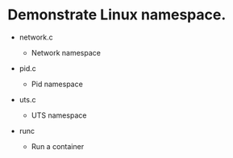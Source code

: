 Demonstrate Linux namespace.
==================================


- network.c
  + Network namespace

- pid.c
  + Pid namespace

- uts.c
  + UTS namespace

- runc
  + Run a container

